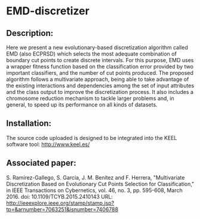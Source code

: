 # EMD-discretizer

## Description:

Here we present a new evolutionary-based discretization algorithm called EMD (also ECPRSD) which selects the most adequate combination of boundary cut points to create discrete intervals. For this purpose, EMD uses a wrapper fitness function based on the classification error provided by two important classifiers, and the number of cut points produced. The proposed algorithm follows a multivariate approach, being able to take advantage of the existing interactions and dependencies among the set of input attributes and the class output to improve the discretization process. It also includes a chromosome reduction mechanism to tackle larger problems and, in general, to speed up its performance on all kinds of datasets.

## Installation:

The source code uploaded is designed to be integrated into the KEEL software tool: http://www.keel.es/

## Associated paper:

S. Ramírez-Gallego, S. García, J. M. Benítez and F. Herrera, "Multivariate Discretization Based on Evolutionary Cut Points Selection for Classification," in IEEE Transactions on Cybernetics, vol. 46, no. 3, pp. 595-608, March 2016.
doi: 10.1109/TCYB.2015.2410143
URL: http://ieeexplore.ieee.org/stamp/stamp.jsp?tp=&arnumber=7063251&isnumber=7406788

